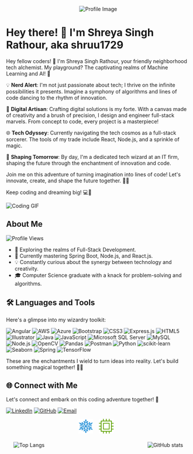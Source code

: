 <p align="center">
  <img src="https://media.giphy.com/media/1GEATImIxEXVR79Dhk/giphy.gif" alt="Profile Image">
</p>

# Hey there! 👋 I'm Shreya Singh Rathour, aka shruu1729

Hey fellow coders! 👋 I'm Shreya Singh Rathour, your friendly neighborhood tech alchemist. My playground? The captivating realms of Machine Learning and AI! 🚀

💡 **Nerd Alert**: I'm not just passionate about tech; I thrive on the infinite possibilities it presents. Imagine a symphony of algorithms and lines of code dancing to the rhythm of innovation.

🎨 **Digital Artisan**: Crafting digital solutions is my forte. With a canvas made of creativity and a brush of precision, I design and engineer full-stack marvels. From concept to code, every project is a masterpiece!

🌐 **Tech Odyssey**: Currently navigating the tech cosmos as a full-stack sorcerer. The tools of my trade include React, Node.js, and a sprinkle of magic.

🚀 **Shaping Tomorrow**: By day, I'm a dedicated tech wizard at an IT firm, shaping the future through the enchantment of innovation and code.

Join me on this adventure of turning imagination into lines of code! Let's innovate, create, and shape the future together. 🚀✨

Keep coding and dreaming big! 💻🌟

![Coding GIF](https://imgs.search.brave.com/HAoXTkFPee-nBpS89F2fJvdp_eFDev5hVfnoo_F9caI/rs:fit:860:0:0/g:ce/aHR0cHM6Ly9naXRo/dWIuY29tL21heWFu/a2NoYXVkaGFyeTI2/L0Nvb2wtUmVhZG1l/LWlkZWFzL3Jhdy9t/YXN0ZXIvZGF0YS9s/b2ZpLmdpZg.gif)

## About Me
![Profile Views](https://komarev.com/ghpvc/?username=shruu1729&label=Profile+Views&color=blue)

- 🔭 Exploring the realms of Full-Stack Development.
- 🌱 Currently mastering Spring Boot, Node.js, and React.js.
- 💡 Constantly curious about the synergy between technology and creativity.
- 🎓 Computer Science graduate with a knack for problem-solving and algorithms.
## 🛠️ Languages and Tools

Here's a glimpse into my wizardry toolkit:

<p align="left">
  <img src="https://img.shields.io/badge/angular%20-%23DD0031.svg?&style=for-the-badge&logo=angular&logoColor=white" alt="Angular">
  <img src="https://img.shields.io/badge/aws%20-%23232F3E.svg?&style=for-the-badge&logo=amazon-aws&logoColor=white" alt="AWS">
  <img src="https://img.shields.io/badge/azure%20-%230072C6.svg?&style=for-the-badge&logo=microsoft-azure&logoColor=white" alt="Azure">
  <img src="https://img.shields.io/badge/bootstrap%20-%23563D7C.svg?&style=for-the-badge&logo=bootstrap&logoColor=white" alt="Bootstrap">
  <img src="https://img.shields.io/badge/css3%20-%231572B6.svg?&style=for-the-badge&logo=css3&logoColor=white" alt="CSS3">
  <img src="https://img.shields.io/badge/express.js%20-%23404D59.svg?&style=for-the-badge" alt="Express.js">
  <img src="https://img.shields.io/badge/html5%20-%23E34F26.svg?&style=for-the-badge&logo=html5&logoColor=white" alt="HTML5">
  <img src="https://img.shields.io/badge/illustrator%20-%23FF9A00.svg?&style=for-the-badge&logo=adobe-illustrator&logoColor=white" alt="Illustrator">
  <img src="https://img.shields.io/badge/java%20-%23ED8B00.svg?&style=for-the-badge&logo=java&logoColor=white" alt="Java">
  <img src="https://img.shields.io/badge/javascript%20-%23323330.svg?&style=for-the-badge&logo=javascript&logoColor=%23F7DF1E" alt="JavaScript">
  <img src="https://img.shields.io/badge/mssql%20-%23CC2927.svg?&style=for-the-badge&logo=microsoft-sql-server&logoColor=white" alt="Microsoft SQL Server">
  <img src="https://img.shields.io/badge/mysql%20-%231E90FF.svg?&style=for-the-badge&logo=mysql&logoColor=white" alt="MySQL">
  <img src="https://img.shields.io/badge/node.js%20-%2343853D.svg?&style=for-the-badge&logo=node.js&logoColor=white" alt="Node.js">
  <img src="https://img.shields.io/badge/opencv%20-%233776AB.svg?&style=for-the-badge&logo=opencv&logoColor=white" alt="OpenCV">
  <img src="https://img.shields.io/badge/pandas%20-%23150458.svg?&style=for-the-badge&logo=pandas&logoColor=white" alt="Pandas">
  <img src="https://img.shields.io/badge/postman%20-%23FF6C37.svg?&style=for-the-badge&logo=postman&logoColor=white" alt="Postman">
  <img src="https://img.shields.io/badge/python%20-%233776AB.svg?&style=for-the-badge&logo=python&logoColor=white" alt="Python">
  <img src="https://img.shields.io/badge/scikit_learn%20-%23F7931E.svg?&style=for-the-badge&logo=scikit-learn&logoColor=white" alt="scikit-learn">
  <img src="https://img.shields.io/badge/seaborn%20-%23408EE9.svg?&style=for-the-badge&logo=seaborn&logoColor=white" alt="Seaborn">
  <img src="https://img.shields.io/badge/spring%20-%236DB33F.svg?&style=for-the-badge&logo=spring&logoColor=white" alt="Spring">
  <img src="https://img.shields.io/badge/tensorflow%20-%23FF6F00.svg?&style=for-the-badge&logo=tensorflow&logoColor=white" alt="TensorFlow">
</p>

These are the enchantments I wield to turn ideas into reality. Let's build something magical together! 🚀🔮

## 🌐 Connect with Me

Let's connect and embark on this coding adventure together! 🚀

[![LinkedIn](https://img.shields.io/badge/LinkedIn-%230A66C2.svg?&style=for-the-badge&logo=linkedin&logoColor=white)](https://www.linkedin.com/in/shreyasinghrathour/)
[![GitHub](https://img.shields.io/badge/GitHub-%23181717.svg?&style=for-the-badge&logo=github&logoColor=white)](https://github.com/shruu1729)
[![Email](https://img.shields.io/badge/Email-%23D14836.svg?&style=for-the-badge&logo=gmail&logoColor=white)](mailto:shreyarathour0914@gmail.com)

<p align="center">
  <a href='https://archiveprogram.github.com/'><img src='https://raw.githubusercontent.com/acervenky/animated-github-badges/master/assets/acbadge.gif' width='40' height='40'></a>&nbsp;&nbsp;&nbsp;
  <a href='https://docs.github.com/en/developers'><img src='https://raw.githubusercontent.com/acervenky/animated-github-badges/master/assets/devbadge.gif' width='40' height='40'></a>&nbsp;&nbsp;&nbsp;
</p>

<p align="center" style="margin-top: 20px;">
  <div style="display: flex; justify-content: space-between; margin: 0 20px;">
    <img src="https://github-readme-stats.vercel.app/api/top-langs/?username=shruu1729" alt="Top Langs" style="margin-right: 20px;">
    <img src="https://github-readme-stats.vercel.app/api?username=shruu1729&show_icons=true" alt="GitHub stats" style="margin-left: 20px;">
  </div>
</p>





 

